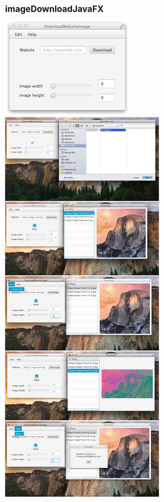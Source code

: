 imageDownloadJavaFX
===================

![Alt text](https://github.com/stachura93/imageDownloadJavaFX/blob/master/ApplicationScreen/MainScreen.png?raw=true "MainScreen")
![Alt text](https://github.com/stachura93/imageDownloadJavaFX/blob/master/ApplicationScreen/whileUserClickDownload.png?raw=true "whileUserClickDownload")
![Alt text](https://github.com/stachura93/imageDownloadJavaFX/blob/master/ApplicationScreen/downloadEnd.png?raw=true "downloadEnd")
![Alt text](https://github.com/stachura93/imageDownloadJavaFX/blob/master/ApplicationScreen/DeleteFileIfDon't.png?raw=true "DeleteFile")
![Alt text](https://github.com/stachura93/imageDownloadJavaFX/blob/master/ApplicationScreen/DownloadAnotherPhoto.png?raw=true "DownloadAnotherPhoto")
![Alt text](https://github.com/stachura93/imageDownloadJavaFX/blob/master/ApplicationScreen/AboutMe.png?raw=true "AboutMe")
